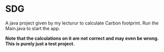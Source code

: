 # SDG
A java project given by my lecturur to calculate Carbon footprint.
Run the Main.java to start the app.

**Note that the calculations on it are not correct and may even be wrong. This is purely just a test project.**

